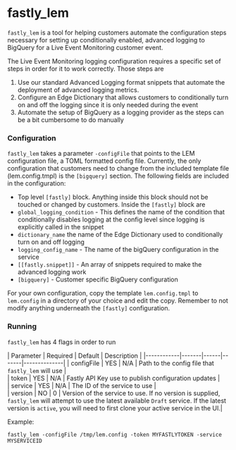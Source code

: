 # fastly_lem

`fastly_lem` is a tool for helping customers automate the configuration steps necessary for setting up conditionally enabled, advanced logging to BigQuery for a Live Event Monitoring customer event.

The Live Event Monitoring logging configuration requires a specific set of steps in order for it to work correctly.  Those steps are 

1. Use our standard Advanced Logging format snippets that automate the deployment of advanced logging metrics.
2. Configure an Edge Dictionary that allows customers to conditionally turn on and off the logging since it is only needed during the event
3. Automate the setup of BigQuery as a logging provider as the steps can be a bit cumbersome to do manually 


### Configuration 
`fastly_lem` takes a parameter `-configFile` that points to the LEM configuration file, a TOML formatted config file.  Currently, the only configuration that customers need to change from the included template file (lem.config.tmpl) is the `[bigquery]` section.  The following fields are included in the configuration:

*  Top level `[fastly]` block.  Anything inside this block should not be touched or changed by customers. Inside the `[fastly]` block are 
  * `global_logging_condition` - This defines the name of the condition that conditionally disables logging at the config level since logging is explicitly called in the snippet 
  * `dictionary_name` the name of the Edge Dictionary used to conditionally turn on and off logging 
  * `logging_config_name` - The name of the bigQuery configuration in the service 
  * `[[fastly.snippet]]` - An array of snippets required to make the advanced logging work
* `[bigquery]` - Customer specific BigQuery configuration   

For your own configuration, copy the template `lem.config.tmpl` to `lem.config` in a directory of your choice and edit the copy.  Remember to not modify anything underneath the `[fastly]` configuration.

### Running 

`fastly_lem` has 4 flags in order to run 

|  Parameter | Required  | Default  | Description  | 
|------------|-------|------|-------|--------------|
| configFile | YES   | N/A  | Path to the config file that `fastly_lem` will use  |  
| token      | YES   | N/A  | Fastly API Key use to publish configuration updates   |   
| service    | YES   | N/A  | The ID of the service to use   |  
| version    | NO    | 0    | Version of the service to use.  If no version is supplied, `fastly_lem` will attempt to use the latest available `Draft` service.  If the latest version is `active`, you will need to first clone your active service in the UI.|

Example:

```fastly_lem -configFile /tmp/lem.config -token MYFASTLYTOKEN -service MYSERVICEID```